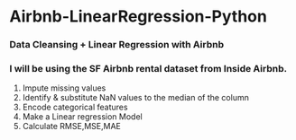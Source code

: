 # Airbnb-LinearRegression-Python
### Data Cleansing + Linear Regression with Airbnb
### I will be using the SF Airbnb rental dataset from Inside Airbnb.

1. Impute missing values
1. Identify & substitute NaN values to the median of the column
1. Encode categorical features
1. Make a Linear regression Model
1. Calculate RMSE,MSE,MAE

